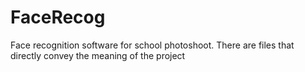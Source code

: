 # FaceRecog
Face recognition software for school photoshoot.
There are files that directly convey the meaning of the project
